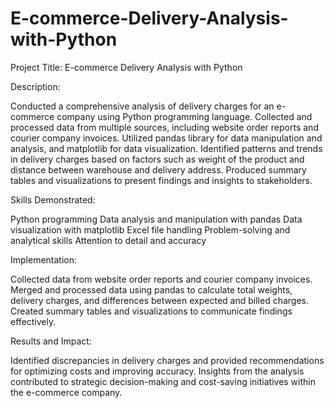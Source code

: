 # E-commerce-Delivery-Analysis-with-Python
Project Title: E-commerce Delivery Analysis with Python

Description:

Conducted a comprehensive analysis of delivery charges for an e-commerce company using Python programming language.
Collected and processed data from multiple sources, including website order reports and courier company invoices.
Utilized pandas library for data manipulation and analysis, and matplotlib for data visualization.
Identified patterns and trends in delivery charges based on factors such as weight of the product and distance between warehouse and delivery address.
Produced summary tables and visualizations to present findings and insights to stakeholders.

Skills Demonstrated:

Python programming
Data analysis and manipulation with pandas
Data visualization with matplotlib
Excel file handling
Problem-solving and analytical skills
Attention to detail and accuracy

Implementation:

Collected data from website order reports and courier company invoices.
Merged and processed data using pandas to calculate total weights, delivery charges, and differences between expected and billed charges.
Created summary tables and visualizations to communicate findings effectively.

Results and Impact:

Identified discrepancies in delivery charges and provided recommendations for optimizing costs and improving accuracy.
Insights from the analysis contributed to strategic decision-making and cost-saving initiatives within the e-commerce company.
